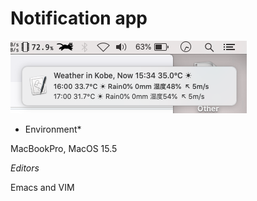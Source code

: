 # Notification app

![Screenshot](getTenki_1534.png)

* Environment*

MacBookPro, MacOS 15.5

*Editors*

Emacs and VIM
